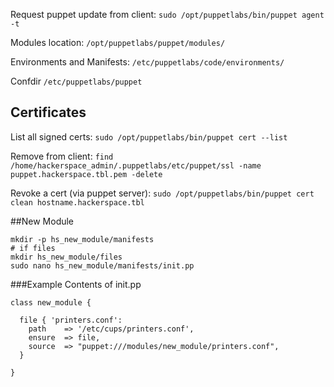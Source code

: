
Request puppet update from client:
`sudo /opt/puppetlabs/bin/puppet agent -t`

Modules location:
`/opt/puppetlabs/puppet/modules/`

Environments and Manifests:
`/etc/puppetlabs/code/environments/`

Confdir
`/etc/puppetlabs/puppet`

## Certificates
List all signed certs:
`sudo /opt/puppetlabs/bin/puppet cert --list`

Remove from client:
`find /home/hackerspace_admin/.puppetlabs/etc/puppet/ssl -name puppet.hackerspace.tbl.pem -delete`

Revoke a cert (via puppet server):
`sudo /opt/puppetlabs/bin/puppet cert clean hostname.hackerspace.tbl`


##New Module
```
mkdir -p hs_new_module/manifests
# if files 
mkdir hs_new_module/files
sudo nano hs_new_module/manifests/init.pp
```
###Example Contents of init.pp
```
class new_module {

  file { 'printers.conf':
    path    => '/etc/cups/printers.conf',
    ensure  => file,
    source  => "puppet:///modules/new_module/printers.conf",
  }

}

```



